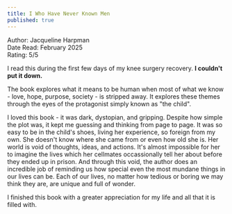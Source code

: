 ```yaml
---
title: I Who Have Never Known Men
published: true
---
```



Author: Jacqueline Harpman  
Date Read: February 2025  
Rating: 5/5 


I read this during the first few days of my knee surgery recovery. **I couldn't put it down.**

The book explores what it means to be human when most of what we know - love, hope, purpose, society - is stripped away. It explores these themes through the eyes of the protagonist simply known as "the child". 

I loved this book - it was dark, dystopian, and gripping. Despite how simple the plot was, it kept me guessing and thinking from page to page. It was so easy to be in the child's shoes, living her experience, so foreign from my own. She doesn't know where she came from or even how old she is. Her world is void of thoughts, ideas, and actions. It's almost impossible for her to imagine the lives which her cellmates occassionally tell her about before they ended up in prison. And through this void, the author does an incredible job of reminding us how special even the most mundane things in our lives can be. Each of our lives, no matter how tedious or boring we may think they are, are unique and full of wonder. 

I finished this book with a greater appreciation for my life and all that it is filled with. 